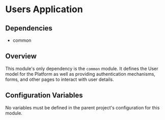 # Users Application

## Dependencies
* common

## Overview
This module's only dependency is the `common` module. It defines the User model for the Platform as well as providing authentication mechanisms,
forms, and other pages to interact with user details.

## Configuration Variables
No variables must be defined in the parent project's configuration for this module.